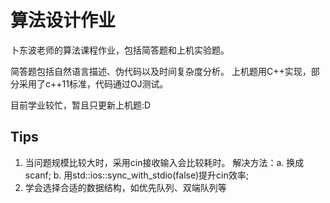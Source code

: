 # 算法设计作业
卜东波老师的算法课程作业，包括简答题和上机实验题。

简答题包括自然语言描述、伪代码以及时间复杂度分析。
上机题用C++实现，部分采用了c++11标准，代码通过OJ测试。

目前学业较忙，暂且只更新上机题:D

## Tips
1. 当问题规模比较大时，采用cin接收输入会比较耗时。
   解决方法：a. 换成scanf; b. 用std::ios::sync_with_stdio(false)提升cin效率;
2. 学会选择合适的数据结构，如优先队列、双端队列等
